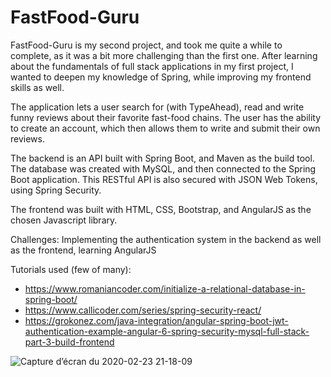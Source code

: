 # FastFood-Guru

FastFood-Guru is my second project, and took me quite a while to complete, as it was a bit more challenging than the first one. After learning about the fundamentals of full stack applications in my first project, I wanted to deepen my knowledge of Spring, while improving my frontend skills as well.


The application lets a user search for (with TypeAhead), read and write funny reviews about their favorite fast-food chains. The user has the ability to create an account, which then allows them to write and submit their own reviews.


The backend is an API built with Spring Boot, and Maven as the build tool. The database was created with MySQL, and then connected to the Spring Boot application. This RESTful API is also secured with JSON Web Tokens, using Spring Security.

The frontend was built with HTML, CSS, Bootstrap, and AngularJS as the chosen Javascript library.

Challenges: Implementing the authentication system in the backend as well as the frontend, learning AngularJS

Tutorials used (few of many):
- https://www.romaniancoder.com/initialize-a-relational-database-in-spring-boot/
- https://www.callicoder.com/series/spring-security-react/
- https://grokonez.com/java-integration/angular-spring-boot-jwt-authentication-example-angular-6-spring-security-mysql-full-stack-part-3-build-frontend

![Capture d’écran du 2020-02-23 21-18-09](https://user-images.githubusercontent.com/34792146/75119424-10c0d980-5683-11ea-953d-79577fec596a.png)
